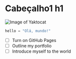 # Cabeçalho1 h1 #
![Image of Yaktocat](https://octodex.github.com/images/yaktocat.png)

``` python
hello = "Olá, mundo!"
```
- [ ] Turn on GitHub Pages
- [ ] Outline my portfolio
- [ ] Introduce myself to the world
